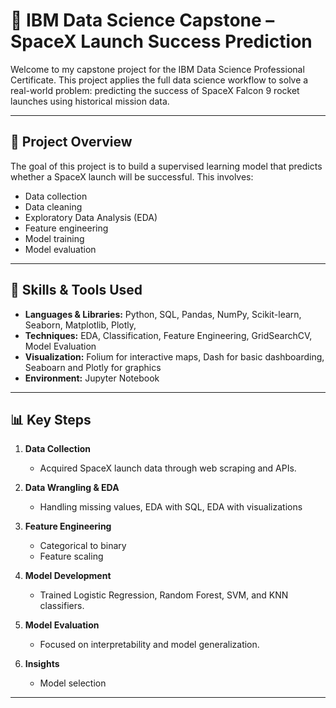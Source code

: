 # 🚀 IBM Data Science Capstone – SpaceX Launch Success Prediction

Welcome to my capstone project for the IBM Data Science Professional Certificate. This project applies the full data science workflow to solve a real-world problem: predicting the success of SpaceX Falcon 9 rocket launches using historical mission data.

---

## 📌 Project Overview

The goal of this project is to build a supervised learning model that predicts whether a SpaceX launch will be successful. This involves:

- Data collection
- Data cleaning
- Exploratory Data Analysis (EDA)
- Feature engineering
- Model training
- Model evaluation

---

## 🧠 Skills & Tools Used

- **Languages & Libraries:** Python, SQL, Pandas, NumPy, Scikit-learn, Seaborn, Matplotlib, Plotly,  
- **Techniques:** EDA, Classification, Feature Engineering, GridSearchCV, Model Evaluation  
- **Visualization:** Folium for interactive maps, Dash for basic dashboarding, Seaboarn and Plotly for graphics 
- **Environment:** Jupyter Notebook  

---

## 📊 Key Steps

1. **Data Collection**  
   - Acquired SpaceX launch data through web scraping and APIs.

2. **Data Wrangling & EDA**  
   - Handling missing values, EDA with SQL, EDA with visualizations

3. **Feature Engineering**  
   - Categorical to binary 
   - Feature scaling 

4. **Model Development**  
   - Trained Logistic Regression, Random Forest, SVM, and KNN classifiers.

5. **Model Evaluation**   
   - Focused on interpretability and model generalization.

6. **Insights**  
   - Model selection

---



